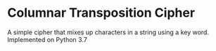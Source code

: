 # Columnar Transposition Cipher

A simple cipher that mixes up characters in a string using a key word.
Implemented on Python 3.7

